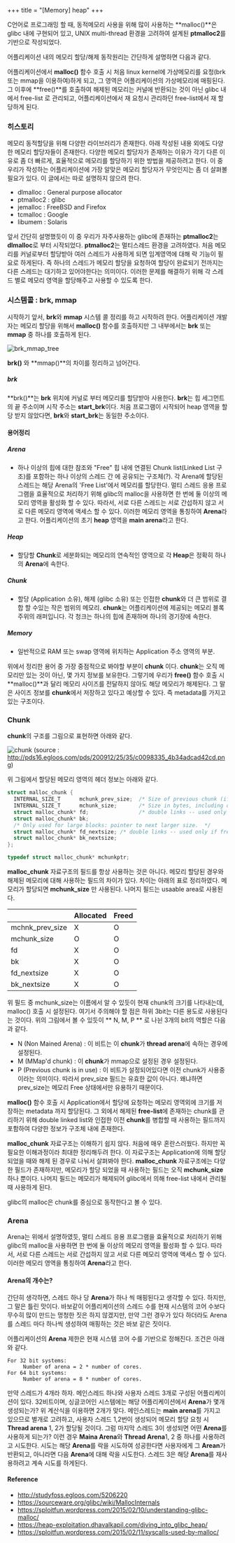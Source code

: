 +++
title = "[Memory] heap"
+++

C언어로 프로그래밍 할 때, 동적메모리 사용을 위해 많이 사용하는 **malloc()**은 glibc 내에 구현되어 있고, UNIX multi-thread 환경을 고려하여 설계된 **ptmalloc2**를 기반으로 작성되었다.

어플리케이션 내의 메모리 할당/해제 동작원리는 간단하게 설명하면 다음과 같다.

어플리케이션에서 **malloc()** 함수 호출 시 처음 linux kernel에 가상메모리를 요청(brk 또는 mmap을 이용하여)하게 되고, 그 영역은 어플리케이션의 가상메모리에 매핑된다. 그 이후에 **free()**를 호출하여 해제된 메모리는 커널에 반환되는 것이 아닌 glibc 내에서 free-list 로 관리되고, 어플리케이션에서 재 요청시 관리하던 free-list에서 재 할당하게 된다.

### 히스토리

메모리 동적할당을 위해 다양한 라이브러리가 존재한다. 아래 작성된 내용 외에도 다양한 메모리 할당자들이 존재한다. 다양한 메모리 할당자가 존재하는 이유가 각기 다른 이유로 좀 더 빠르게, 효율적으로 메모리를 할당하기 위한 방법을 제공하려고 한다. 이 중 우리가 작성하는 어플리케이션에 가장 알맞은 메모리 할당자가 무엇인지는 좀 더 살펴볼 필요가 있다. 이 글에서는 따로 설명하지 않으려 한다.

- dlmalloc : General purpose allocator
- ptmalloc2 : glibc
- jemalloc : FreeBSD and Firefox
- tcmalloc : Google
- libumem : Solaris

앞서 간단히 설명했듯이 이 중 우리가 자주사용하는 glibc에 존재하는 **ptmalloc2**는 **dlmalloc**로 부터 시작되었다. **ptmalloc2**는 멀티스레드 환경을 고려하였다. 처음 메모리를 커널로부터 할당받아 여러 스레드가 사용하게 되면 임계영역에 대해 락 기능이 필요로 하게된다. 즉 하나의 스레드가 메모리 할당을 요청하여 할당이 완료되기 전까지는 다른 스레드는 대기하고 있어야한다는 의미이다. 이러한 문제를 해결하기 위해 각 스레드 별로 메모리 영역을 할당해주고 사용할 수 있도록 한다.

### 시스템콜 : brk, mmap

시작하기 앞서, **brk**와 **mmap** 시스템 콜 정리를 하고 시작하려 한다. 어플리케이션 개발자는 메모리 할당을 위해서 **malloc()** 함수를 호출하지만 그 내부에서는 **brk** 또는 **mmap** 중 하나를 호출하게 된다.

![brk_mmap_tree](https://docs.google.com/drawings/d/105HDvkEvIW2lsyaQjj758Lbyx6A-_K7jviheyzeAwl8/pub?w=480&h=238)

**brk()** 와 **mmap()**의 차이를 정리하고 넘어간다.

##### brk
**brk()**는 **brk** 위치에 커널로 부터 메모리를 할당받아 사용한다. **brk**는 힙 세그먼트의 끝 주소이며 시작 주소는 **start_brk**이다. 처음 프로그램이 시작되어 heap 영역을 할당 받지 않았다면, **brk**와 **start_brk**는 동일한 주소이다.

#### 용어정리
##### Arena
 - 하나 이상의 힙에 대한 참조와 "Free" 힙 내에 연결된 Chunk list(Linked List 구조)를 포함하는 하나 이상의 스레드 간 에 공유되는 구조체(?). 각 Arena에 할당된 스레드는 해당 Arena의 'Free List'에서 메모리를 할당한다. 멀티 스레드 응용 프로그램을 효율적으로 처리하기 위해 glibc의 malloc을 사용하면 한 번에 둘 이상의 메모리 영역을 활성화 할 수 있다. 따라서, 서로 다른 스레드는 서로 간섭하지 않고 서로 다른 메모리 영역에 액세스 할 수 있다. 이러한 메모리 영역을 통칭하여 **Arena**라고 한다. 어플리케이션의 초기 **heap** 영역을 **main arena**라고 한다.

##### Heap
 - 할당할 **Chunk**로 세분화되는 메모리의 연속적인 영역으로 각 **Heap**은 정확히 하나의 **Arena**에 속한다.

##### Chunk
 - 할당 (Application 소유), 해제 (glibc 소유) 또는 인접한 **chunk**와 더 큰 범위로 결합 할 수있는 작은 범위의 메모리. **chunk**는 어플리케이션에 제공되는 메모리 블록 주위의 래퍼입니다. 각 청크는 하나의 힙에 존재하며 하나의 경기장에 속한다.

##### Memory
 - 일반적으로 RAM 또는 swap 영역에 위치하는 Application 주소 영역의 부분.

위에서 정리한 용어 중 가장 중점적으로 봐야할 부분이 **chunk** 이다. **chunk**는 오직 메모리만 있는 것이 아닌, 몇 가지 정보를 보유한다. 그렇기에 우리가 **free()** 함수 호출 시 **malloc()**과 달리 메모리 사이즈를 전달하지 않아도 해당 메모리가 해제된다. 그 말은 사이즈 정보를 **chunk**에서 저장하고 있다고 예상할 수 있다. 즉 metadata를 가지고 있는 구조이다.

### Chunk
**chunk**의 구조를 그림으로 표현하면 아래와 같다. 

![chunk](http://pds16.egloos.com/pds/200912/25/35/c0098335_4b34adcad42cd.png)
(source : http://pds16.egloos.com/pds/200912/25/35/c0098335_4b34adcad42cd.png)

위 그림에서 할당된 메모리 영역의 헤더 정보는 아래와 같다.

```C
struct malloc_chunk {
  INTERNAL_SIZE_T      mchunk_prev_size;  /* Size of previous chunk (if free).  */
  INTERNAL_SIZE_T      mchunk_size;       /* Size in bytes, including overhead. */
  struct malloc_chunk* fd;                /* double links -- used only if free. */
  struct malloc_chunk* bk;
  /* Only used for large blocks: pointer to next larger size.  */
  struct malloc_chunk* fd_nextsize; /* double links -- used only if free. */
  struct malloc_chunk* bk_nextsize;
};

typedef struct malloc_chunk* mchunkptr;
```

**malloc_chunk** 자료구조의 필드를 항상 사용하는 것은 아니다. 메모리 할당된 경우와 해제된 메모리에 대해 사용하는 필드의 차이가 있다. 차이는 아래의 표로 정리하였다. 메모리가 할당되면 **mchunk_size** 만 사용된다. 나머지 필드는 usaable area로 사용된다.

||Allocated|Freed|
|---|---|---|
|mchnk_prev_size|X|O|
|mchunk_size|O|O|
|fd|X|O|
|bk|X|O|
|fd_nextsize|X|O|
|bk_nextsize|X|O|

위 필드 중 mchunk_size는 이름에서 알 수 있듯이 현재 chunk의 크기를 나타내는데, malloc() 호출 시 설정된다. 여기서 주의해야 할 점은 하위 3bit는 다른 용도로 사용된다는 것이다. 위의 그림에서 볼 수 있듯이 ** N, M, P ** 로 나뉜 3개의 bit의 역할은 다음과 같다.
 - N (Non Mained Arena) : 이 비트는 이 **chunk**가 **thread arena**에 속하는 경우에 설정된다.
 - M (MMap'd chunk) : 이 **chunk**가 mmap으로 설정된 경우 설정된다.
 - P (Previous chunk is in use) : 이 비트가 설정되어있다면 이전 chunk가 사용중이라는 의미이다. 따라서 prev_size 필드는 유효한 값이 아니다. 왜냐하면 prev_size는 메모리 Free 상태에서만 유용하기 때문이다.

**malloc()** 함수 호출 시 Application에서 할당에 요청하는 메모리 영역외에 크기를 저장하는 metadata 까지 할당된다. 그 외에서 해제된 **free-list**에 존재하는 chunk를 관리하기 위해 double linked list와 인접한 이전 **chunk**를 병합할 때 사용하는 필드까지 포함하여 다양한 정보가 구조체 내에 존재한다.

**malloc_chunk** 자료구조는 이해하기 쉽지 않다. 처음에 매우 혼란스러웠다. 하지만 꼭 필요한 이해과정이라 최대한 정리해두려 한다. 이 자료구조는 Application에 의해 할당 되었을 때와 해제 된 경우로 나눠서 살펴봐야 한다. **malloc_chunk** 자료구조에는 다양한 필드가 존재하지만, 메모리가 할당 되었을 때 사용하는 필드는 오직 **mchunk_size** 하나 뿐이다. 나머지 필드는 메모리가 해제되어 glibc에서 의해 free-list 내에서 관리될 때 사용하게 된다.

glibc의 malloc은 chunk를 중심으로 동작한다고 볼 수 있다. 


### Arena

Arena는 위에서 설명하였듯, 멀티 스레드 응용 프로그램을 효율적으로 처리하기 위해 glibc의 malloc을 사용하면 한 번에 둘 이상의 메모리 영역을 활성화 할 수 있다. 따라서, 서로 다른 스레드는 서로 간섭하지 않고 서로 다른 메모리 영역에 액세스 할 수 있다. 이러한 메모리 영역을 통칭하여 **Arena**라고 한다.

#### Arena의 개수는?

간단히 생각하면, 스레드 하나 당 **Arena**가 하나 씩 매핑된다고 생각할 수 있다. 하지만, 그 말은 틀린 맛이다. 바보같이 어플리케이션의 스레드 수를 현재 시스템의 코어 수보다 무수히 많이 만드는 멍청한 짓은 하지 않겠지만, 만약 그런 경우가 있다 하더라도 Arena를 스레드 마다 하나씩 생성하여 매핑하는 것은 바보 같은 짓이다.

어플리케이션의 **Arena** 제한은 현재 시스템 코어 수를 기반으로 정해진다. 조건은 아래와 같다.
```
For 32 bit systems:
     Number of arena = 2 * number of cores.
For 64 bit systems:
     Number of arena = 8 * number of cores.
```

만약 스레드가 4개라 하자. 메인스레드 하나와 사용자 스레드 3개로 구성된 어플리케이션이 있다. 32비트이며, 싱글코어인 시스템에는 해당 어플리케이션에서 **Arena**가 몇개 생성되는가? 위 계산식을 이용하면 2개가 맞다. 메인스레드는 **main arena**를 가지고 있으므로 별개로 고려하고, 사용자 스레드 1,2번이 생성되어 메모리 할당 요청 시 **Thread arena** 1, 2가 할당될 것이다. 그럼 마지막 스레드 3이 생성되면 어떤 **Arena**를 사용하게 되는가? 이런 경우 **Maina Arena**와 **Thread Arena**1, 2 중 하나를 사용하려고 시도한다. 시도는 해당 **Arena**를 락을 시도하여 성공한다면 사용자에게 그 **Arean**가 반환되고, 아니라면 다음 **Arena**에 대해 락을 시도한다. 스레드 3은 해당 **Arena**를 재사용하려고 계속 시도를 하게된다.


#### Reference
- http://studyfoss.egloos.com/5206220
- https://sourceware.org/glibc/wiki/MallocInternals
- https://sploitfun.wordpress.com/2015/02/10/understanding-glibc-malloc/
- https://heap-exploitation.dhavalkapil.com/diving_into_glibc_heap/
- https://sploitfun.wordpress.com/2015/02/11/syscalls-used-by-malloc/
